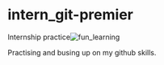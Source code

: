 # intern_git-premier
Internship practice![fun_learning](https://user-images.githubusercontent.com/111897295/223694201-064c5f8b-cda2-4c65-bd2d-68d408c83d69.jpg)

Practising and busing up on my github skills.
